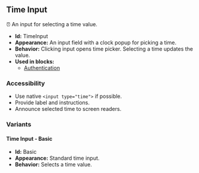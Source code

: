 ## Time Input
⏰ An input for selecting a time value.
- **Id:** TimeInput
- **Appearance:** An input field with a clock popup for picking a time.
- **Behavior:** Clicking input opens time picker. Selecting a time updates the value.
- **Used in blocks:**
  - [Authentication](blocks.md#authentication)
### Accessibility
- Use native `<input type="time">` if possible.
- Provide label and instructions.
- Announce selected time to screen readers.

### Variants
#### Time Input - **Basic**
- **Id:** Basic
- **Appearance:** Standard time input.
- **Behavior:** Selects a time value.
